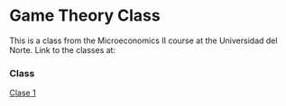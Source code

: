 # Game Theory Class
This is a class from the Microeconomics II course at the Universidad del Norte. Link to the classes at:

### Class

[Clase 1](keynes37.github.io/Gotheory/Clases/clase01.html)